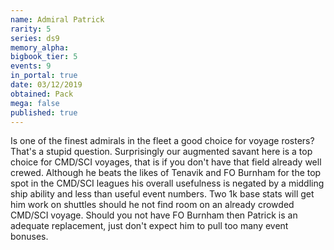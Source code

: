 ```yaml
---
name: Admiral Patrick
rarity: 5
series: ds9
memory_alpha:
bigbook_tier: 5
events: 9
in_portal: true
date: 03/12/2019
obtained: Pack
mega: false
published: true
---
```


Is one of the finest admirals in the fleet a good choice for voyage rosters? That's a stupid question. Surprisingly our augmented savant here is a top choice for CMD/SCI voyages, that is if you don't have that field already well crewed. Although he beats the likes of Tenavik and FO Burnham for the top spot in the CMD/SCI leagues his overall usefulness is negated by a middling ship ability and less than useful event numbers. Two 1k base stats will get him work on shuttles should he not find room on an already crowded CMD/SCI voyage. Should you not have FO Burnham then Patrick is an adequate replacement, just don't expect him to pull too many event bonuses.
